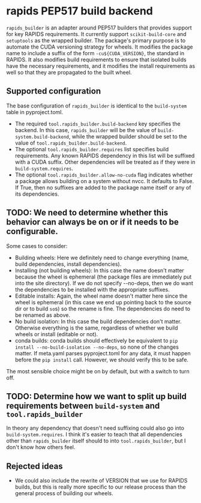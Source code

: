 # rapids PEP517 build backend

`rapids_builder` is an adapter around PEP517 builders that provides support for key RAPIDS requirements.
It currently support `scikit-build-core` and `setuptools` as the wrapped builder.
The package's primary purpose is to automate the CUDA versioning strategy for wheels.
It modifies the package name to include a suffix of the form `-cu${CUDA_VERSION}`, the standard in RAPIDS.
It also modifies build requirements to ensure that isolated builds have the necessary requirements, and it modifies the install requirements as well so that they are propagated to the built wheel.

## Supported configuration
The base configuration of `rapids_builder` is identical to the `build-system` table in pyproject.toml.
- The required `tool.rapids_builder.build-backend` key specifies the backend. In this case, `rapids_builder` will be the value of `build-system.build-backend`, while the wrapped builder should be set to the value of `tool.rapids_builder.build-backend`.
- The optional `tool.rapids_builder.requires` list specifies build requirements. Any known RAPIDS dependency in this list will be suffixed with a CUDA suffix. Other dependencies will be treated as if they were in `build-system.requires`.
- The optional `tool.rapids_builder.allow-no-cuda` flag indicates whether a package allows building on a system without nvcc. It defaults to False. If True, then no suffixes are added to the package name itself or any of its dependencies.

## TODO: We need to determine whether this behavior can always be on or if it needs to be configurable.
Some cases to consider:
- Building wheels: Here we definitely need to change everything (name, build dependencies, install dependencies).
- Installing (not building wheels): In this case the name doesn't matter because the wheel is ephemeral (the package files are immediately put into the site directory). If we do not specify --no-deps, then we do want the dependencies to be installed with the appropriate suffixes.
- Editable installs: Again, the wheel name doesn't matter here since the wheel is ephemeral (in this case we end up pointing back to the source dir or to build `so`s) so the rename is fine. The dependencies do need to be renamed as above.
- No build isolation: In this case the build dependencies don't matter. Otherwise everything is the same, regardless of whether we build wheels or install (editable or not).
- conda builds: conda builds should effectively be equivalent to `pip install --no-build-isolation --no-deps`, so none of the changes matter. If meta.yaml parses pyproject.toml for any data, it must happen before the `pip install` call. However, we should verify this to be safe.

The most sensible choice might be on by default, but with a switch to turn off.

## TODO: Determine how we want to split up build requirements between `build-system` and `tool.rapids_builder`

In theory any dependency that doesn't need suffixing could also go into `build-system.requires`.
I think it's easier to teach that all dependencies other than `rapids_builder` itself should to into `tool.rapids_builder`, but I don't know how others feel.

## Rejected ideas

- We could also include the rewrite of VERSION that we use for RAPIDS builds, but this is really more specific to our release process than the general process of building our wheels.
